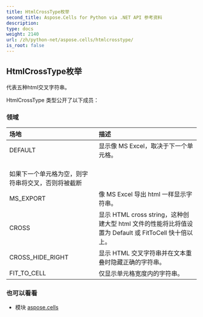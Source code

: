 ```yaml
---
title: HtmlCrossType枚举
second_title: Aspose.Cells for Python via .NET API 参考资料
description:
type: docs
weight: 2140
url: /zh/python-net/aspose.cells/htmlcrosstype/
is_root: false
---
```

## HtmlCrossType枚举
代表五种html交叉字符串。



HtmlCrossType 类型公开了以下成员：

### 领域
|场地|描述|
| :- | :- |
| DEFAULT |显示像 MS Excel，取决于下一个单元格。<br/>如果下一个单元格为空，则字符串将交叉，否则将被截断|
| MS_EXPORT |像 MS Excel 导出 html 一样显示字符串。|
| CROSS |显示 HTML cross string，这种创建大型 html 文件的性能将比将值设置为 Default 或 FitToCell 快十倍以上。|
| CROSS_HIDE_RIGHT |显示 HTML 交叉字符串并在文本重叠时隐藏正确的字符串。|
| FIT_TO_CELL |仅显示单元格宽度内的字符串。|



### 也可以看看
* 模块 [aspose.cells](..)
